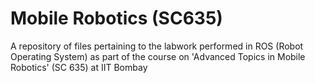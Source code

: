 # Mobile Robotics (SC635)

A repository of files pertaining to the labwork performed in ROS (Robot Operating System) as part of the course on 'Advanced Topics in Mobile Robotics' (SC 635) at IIT Bombay
